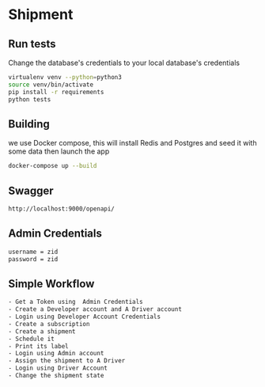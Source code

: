 # Shipment



## Run tests

Change the database's credentials to your local database's credentials
```bash
virtualenv venv --python=python3
source venv/bin/activate
pip install -r requirements
python tests
```

## Building

we use Docker compose, this will install Redis and Postgres and seed it with some data then launch the app

```bash
docker-compose up --build
```

## Swagger


```bash
http://localhost:9000/openapi/
```

## Admin Credentials

```bash
username = zid
password = zid
```

## Simple Workflow

```bash
- Get a Token using  Admin Credentials
- Create a Developer account and A Driver account
- Login using Developer Account Credentials
- Create a subscription
- Create a shipment
- Schedule it
- Print its label
- Login using Admin account
- Assign the shipment to A Driver
- Login using Driver Account
- Change the shipment state
```

